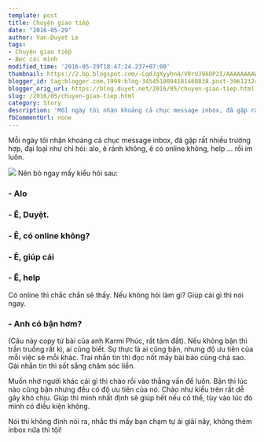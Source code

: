 ```yaml
---
template: post
title: Chuyện giao tiếp
date: "2016-05-29"
author: Van-Duyet Le
tags:
- Chuyện giao tiếp
- Bực cái mình
modified_time: '2016-05-29T18:47:24.237+07:00'
thumbnail: https://2.bp.blogspot.com/-CqdJgXyyhn4/V0rUJ9kOP2I/AAAAAAAAWMM/FYn0syrDCS4u3KDGBInYpe3T19ADgjcggCK4B/s1600/e.png
blogger_id: tag:blogger.com,1999:blog-3454518094181460838.post-3961232419598992822
blogger_orig_url: https://blog.duyet.net/2016/05/chuyen-giao-tiep.html
slug: /2016/05/chuyen-giao-tiep.html
category: Story
description: 'Mỗi ngày tôi nhận khoảng cả chục message inbox, đã gặp rất nhiều trường hợp, đại loại như chỉ hỏi: alo, ê rảnh không, ê có online không, help ... rồi im luôn.'
fbCommentUrl: none
---
```


Mỗi ngày tôi nhận khoảng cả chục message inbox, đã gặp rất nhiều trường hợp, đại loại như chỉ hỏi: alo, ê rảnh không, ê có online không, help ... rồi im luôn.

![](https://2.bp.blogspot.com/-CqdJgXyyhn4/V0rUJ9kOP2I/AAAAAAAAWMM/FYn0syrDCS4u3KDGBInYpe3T19ADgjcggCK4B/s1600/e.png)
Nên bỏ ngay mấy kiểu hỏi sau:

### - Alo ###

### - Ê, Duyệt. ###

### - Ê, có online không? ###

### - Ê, giúp cái ###

### - Ê, help ###
Có online thì chắc chắn sẽ thấy. Nếu không hỏi làm gì? Giúp cái gì thì nói ngay.

### - Anh có bận hơm?  ###
(Câu này copy từ bài của anh Karmi Phúc, rất tâm đắt). Nếu không bận thì trần truồng rất kì, ai cũng biết. Sự thực là ai cũng bận, nhưng độ ưu tiên của mỗi việc sẽ mỗi khác. Trai nhắn tin thì đọc nốt mấy bài báo cũng chả sao. Gái nhắn tin thì sốt sắng chăm sóc liền.

Muốn nhờ người khác cái gì thì chào rồi vào thẳng vấn đề luôn. Bận thì lúc nào cũng bận nhưng đều có độ ưu tiên của nó. Chào như kiểu trên rất dễ gây khó chịu. Giúp thì mình nhất định sẽ giúp hết nếu có thể, tùy vào lúc đó mình có điều kiện không.

Nói thì không định nói ra, nhắc thì mấy bạn chạm tự ái giãi nãy, không thèm inbox nữa thì tội!
